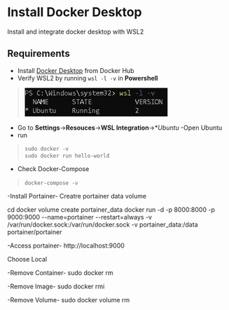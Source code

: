 # Install Docker Desktop
Install and integrate docker desktop with WSL2

## Requirements
- Install [Docker Desktop](https://hub.docker.com/editions/community/docker-ce-desktop-windows/) from Docker Hub
- Verify WSL2 by running ``wsl -l -v`` in **Powershell** 
> ![Powershell-Check](/Images/pwsh_img.PNG)
- Go to **Settings**->**Resouces**->**WSL Integration**->**Ubuntu*
-Open Ubuntu 
- run 
> ```
> sudo docker -v
> sudo docker run hello-world
> ```

- Check Docker-Compose
> `docker-compose -v`

-Install Portainer-
Creatre portainer data volume 

cd 
docker volume create portainer_data
docker run -d -p 8000:8000 -p 9000:9000 --name=portainer --restart=always -v /var/run/docker.sock:/var/run/docker.sock -v portainer_data:/data portainer/portainer

-Access portainer-
http://localhost:9000

Choose Local

-Remove Container-
sudo docker rm <TAB> 

-Remove Image-
sudo docker rmi <TAB>

-Remove Volume-
sudo docker volume rm <TAB>
